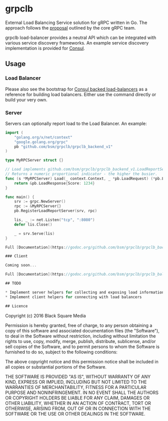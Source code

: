 # grpclb

External Load Balancing Service solution for gRPC written in Go. The approach follows the
[proposal](https://github.com/grpc/grpc/blob/master/doc/load-balancing.md) outlined by the
core gRPC team.

grpclb load-balancer provides a neutral API which can be integrated with various service discovery
frameworks. An example service discovery implementation is provided for [Consul](discovery/consul/).

## Usage

### Load Balancer

Please also see the bootstrap for [Consul backed load-balancers](cmd/grpc-lb-consul/main.go)
as a reference for building load balancers. Either use the command directly or build your very own.

### Server

Servers can optionally report load to the Load Balancer. An example:

```go
import (
	"golang.org/x/net/context"
	"google.golang.org/grpc"
	pb "github.com/bsm/grpclb/grpclb_backend_v1"
)

type MyRPCServer struct {}

// Load implements github.com/bsm/grpclb/grpclb_backend_v1.LoadReportServer
// Returns a numeric proportional indicator - the higher the busier.
func (s *MyRPCServer) Load(_ context.Context, _ *pb.LoadRequest) (*pb.LoadResponse, error) {
	return &pb.LoadResponse{Score: 1234}
}

func main() {
	srv := grpc.NewServer()
	rpc := &MyRPCServer{}
	pb.RegisterLoadReportServer(srv, rpc)

	lis, _ := net.Listen("tcp", ":8080")
	defer lis.Close()

	_ = srv.Serve(lis)
}

Full [Documentation](https://godoc.org/github.com/bsm/grpclb/grpclb_backend_v1#LoadReportServer)

### Client

Coming soon...

Full [Documentation](https://godoc.org/github.com/bsm/grpclb/grpclb_balancer_v1#LoadBalancerClient)

## TODO

* Implement server helpers for collecting and exposing load information
* Implement client helpers for connecting with load balancers

## Licence

```
Copyright (c) 2016 Black Square Media

Permission is hereby granted, free of charge, to any person obtaining
a copy of this software and associated documentation files (the
"Software"), to deal in the Software without restriction, including
without limitation the rights to use, copy, modify, merge, publish,
distribute, sublicense, and/or sell copies of the Software, and to
permit persons to whom the Software is furnished to do so, subject to
the following conditions:

The above copyright notice and this permission notice shall be
included in all copies or substantial portions of the Software.

THE SOFTWARE IS PROVIDED "AS IS", WITHOUT WARRANTY OF ANY KIND,
EXPRESS OR IMPLIED, INCLUDING BUT NOT LIMITED TO THE WARRANTIES OF
MERCHANTABILITY, FITNESS FOR A PARTICULAR PURPOSE AND
NONINFRINGEMENT. IN NO EVENT SHALL THE AUTHORS OR COPYRIGHT HOLDERS BE
LIABLE FOR ANY CLAIM, DAMAGES OR OTHER LIABILITY, WHETHER IN AN ACTION
OF CONTRACT, TORT OR OTHERWISE, ARISING FROM, OUT OF OR IN CONNECTION
WITH THE SOFTWARE OR THE USE OR OTHER DEALINGS IN THE SOFTWARE.
```
